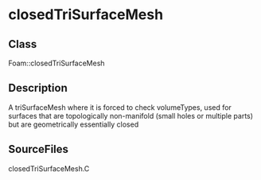 # closedTriSurfaceMesh 
## Class
Foam::closedTriSurfaceMesh

## Description
A triSurfaceMesh where it is forced to check volumeTypes, used for surfaces
that are topologically non-manifold (small holes or multiple parts) but are
geometrically essentially closed

## SourceFiles
closedTriSurfaceMesh.C

